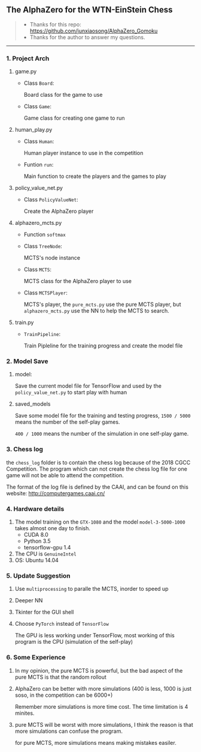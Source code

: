 ## The AlphaZero for the WTN-EinStein Chess

>* Thanks for this repo: https://github.com/junxiaosong/AlphaZero_Gomoku
>* Thanks for the author to answer my questions. 

---

### 1. Project Arch
1. game.py
    * Class `Board`: 

      Board class for the game to use

    * Class `Game`: 

      Game class for creating one game to run 
2. human_play.py
    * Class `Human`: 

      Human player instance to use in the competition

    * Funtion `run`: 

      Main function to create the players and the games to play
3. policy_value_net.py
    * Class `PolicyValueNet`: 

      Create the AlphaZero player
4. alphazero_mcts.py
    * Function `softmax`

    * Class `TreeNode`: 

      MCTS's node instance

    * Class `MCTS`: 

      MCTS class for the AlphaZero player to use

    * Class `MCTSPlayer`: 

      MCTS's player, the `pure_mcts.py`  use the pure MCTS player, but `alphazero_mcts.py` use the NN to help the MCTS to search.
5. train.py
    * `TrainPipeline`: 

      Train Pipleline for the training progress and create the model file

### 2. Model Save

1. model: 

   Save the current model file for TensorFlow and used by the `policy_value_net.py` to start play with human

2. saved_models

   Save some model file for the training and testing progress, `1500 / 5000` means the number of the self-play games.

   `400 / 1000` means the number of the simulation in one self-play game. 

### 3. Chess log

the  `chess_log` folder is to contain the chess log because of the 2018 CGCC Competition. The program which can not create the chess log file for one game will not be able to attend the competition.

The format of the log file is defined by the CAAI, and can be found on this website: http://computergames.caai.cn/

### 4. Hardware details

1. The model training on the `GTX-1080` and the model `model-3-5000-1000` takes almost one day to finish.
   * CUDA 8.0
   * Python 3.5
   * tensorflow-gpu 1.4 
2. The CPU is `GenuineIntel`
3. OS: Ubuntu 14.04

### 5. Update Suggestion

1. Use  `multiprocessing` to paralle the MCTS, inorder to speed up

2. Deeper NN

3. Tkinter for the GUI shell

4. Choose `PyTorch` instead of `TensorFlow`

   The GPU is less working under TensorFlow, most working of this program is the CPU (simulation of the self-play)

### 6. Some Experience

1. In my opinion, the pure MCTS is powerful, but the bad aspect of the pure MCTS is that the random rollout

2. AlphaZero can be better with more simulations (400 is less, 1000 is just soso, in the competition can be 6000+)

   Remember more simulations is more time cost. The time limitation is 4 minites.

3. pure MCTS will be worst with more simulations, I think the reason is that more simulations can confuse the program.

   for pure MCTS, more simulations means making mistakes easiler.